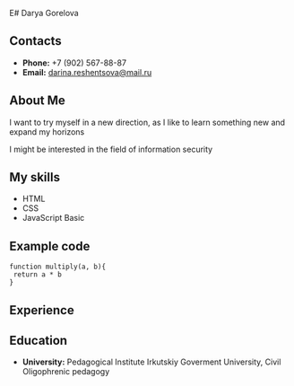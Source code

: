 E# Darya Gorelova

## Contacts
* **Phone:** +7 (902) 567-88-87
* **Email:** darina.reshentsova@mail.ru

## About Me
I want to try myself in a new direction, as I like to learn something new and expand my horizons

I might be interested in the field of information security

## My skills
* HTML
* CSS
* JavaScript Basic

## Example code
```
function multiply(a, b){
 return a * b
}
```

## Experience

## Education
* **University:** Pedagogical Institute Irkutskiy Goverment University, Civil Oligophrenic pedagogy
